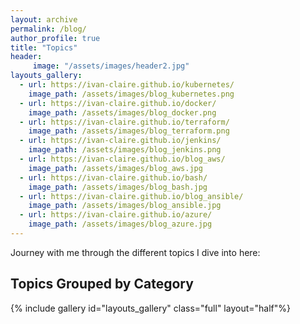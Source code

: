 ```yaml
---
layout: archive
permalink: /blog/
author_profile: true
title: "Topics"
header:
     image: "/assets/images/header2.jpg"
layouts_gallery:
  - url: https://ivan-claire.github.io/kubernetes/
    image_path: /assets/images/blog_kubernetes.png
  - url: https://ivan-claire.github.io/docker/
    image_path: /assets/images/blog_docker.png
  - url: https://ivan-claire.github.io/terraform/
    image_path: /assets/images/blog_terraform.png
  - url: https://ivan-claire.github.io/jenkins/
    image_path: /assets/images/blog_jenkins.png
  - url: https://ivan-claire.github.io/blog_aws/
    image_path: /assets/images/blog_aws.jpg
  - url: https://ivan-claire.github.io/bash/
    image_path: /assets/images/blog_bash.jpg
  - url: https://ivan-claire.github.io/blog_ansible/
    image_path: /assets/images/blog_ansible.jpg
  - url: https://ivan-claire.github.io/azure/
    image_path: /assets/images/blog_azure.jpg
---
```


Journey with me through the different topics I dive into here:

## Topics Grouped by Category

{% include gallery id="layouts_gallery" class="full" layout="half"%}
